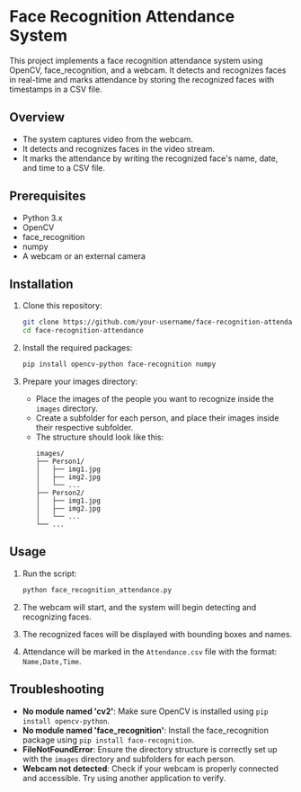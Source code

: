 # Face Recognition Attendance System


This project implements a face recognition attendance system using OpenCV, face_recognition, and a webcam. It detects and recognizes faces in real-time and marks attendance by storing the recognized faces with timestamps in a CSV file.

## Overview

- The system captures video from the webcam.
- It detects and recognizes faces in the video stream.
- It marks the attendance by writing the recognized face's name, date, and time to a CSV file.

## Prerequisites

- Python 3.x
- OpenCV
- face_recognition
- numpy
- A webcam or an external camera

## Installation

1. Clone this repository:
    ```sh
    git clone https://github.com/your-username/face-recognition-attendance.git
    cd face-recognition-attendance
    ```

2. Install the required packages:
    ```sh
    pip install opencv-python face-recognition numpy
    ```

3. Prepare your images directory:
    - Place the images of the people you want to recognize inside the `images` directory.
    - Create a subfolder for each person, and place their images inside their respective subfolder.
    - The structure should look like this:
        ```
        images/
        ├── Person1/
        │   ├── img1.jpg
        │   ├── img2.jpg
        │   └── ...
        ├── Person2/
        │   ├── img1.jpg
        │   ├── img2.jpg
        │   └── ...
        └── ...
        ```

## Usage

1. Run the script:
    ```sh
    python face_recognition_attendance.py
    ```

2. The webcam will start, and the system will begin detecting and recognizing faces.

3. The recognized faces will be displayed with bounding boxes and names.

4. Attendance will be marked in the `Attendance.csv` file with the format: `Name,Date,Time`.

## Troubleshooting

- **No module named 'cv2'**: Make sure OpenCV is installed using `pip install opencv-python`.
- **No module named 'face_recognition'**: Install the face_recognition package using `pip install face-recognition`.
- **FileNotFoundError**: Ensure the directory structure is correctly set up with the `images` directory and subfolders for each person.
- **Webcam not detected**: Check if your webcam is properly connected and accessible. Try using another application to verify.
